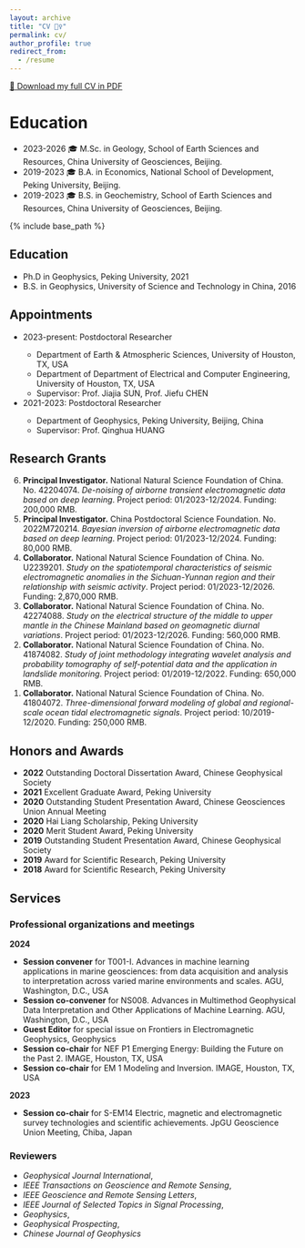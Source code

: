 ```yaml
---
layout: archive
title: "CV 💁‍♀️"
permalink: cv/
author_profile: true
redirect_from:
  - /resume
---
```

<a href="../files/CV-Sihong Wu-092024.pdf" target="_blank" rel="noopener noreferrer">&#128196; Download my full CV in PDF</a>


# Education
- 2023-2026 🎓 M.Sc. in Geology, School of Earth Sciences and Resources, China University of Geosciences, Beijing.
- 2019-2023 🎓 B.A. in Economics, National School of Development, Peking University, Beijing.
- 2019-2023 🎓 B.S. in Geochemistry, School of Earth Sciences and Resources, China University of Geosciences, Beijing.

{% include base_path %}
<h2>Education</h2>
<ul>
<li>Ph.D in Geophysics, Peking University, 2021</li>
<li>B.S. in Geophysics, University of Science and Technology in China, 2016</li>
</ul>

<h2>Appointments</h2>
<ul>
<li>2023-present: Postdoctoral Researcher</li>
  <ul>
  <li>Department of Earth & Atmospheric Sciences, University of Houston, TX, USA</li>
  <li>Department of Department of Electrical and Computer Engineering, University of Houston, TX, USA</li>
  <li>Supervisor: Prof. Jiajia SUN, Prof. Jiefu CHEN</li>
  </ul>
<li>2021-2023: Postdoctoral Researcher</li>
  <ul>
  <li>Department of Geophysics, Peking University, Beijing, China</li>
  <li>Supervisor: Prof. Qinghua HUANG</li>
  </ul>
</ul>

<h2>Research Grants</h2>
<ol reversed>
<li><strong>Principal Investigator.</strong> National Natural Science Foundation of China. No. 42204074. <i>De-noising of airborne transient electromagnetic data based on deep learning</i>. Project period: 01/2023-12/2024. Funding: 200,000 RMB.</li>
<li><strong>Principal Investigator.</strong> China Postdoctoral Science Foundation. No. 2022M720214. <i>Bayesian inversion of airborne electromagnetic data based on deep learning</i>. Project period: 01/2023-12/2024. Funding: 80,000 RMB.</li>
<li><strong>Collaborator.</strong> National Natural Science Foundation of China. No. U2239201. <i>Study on the spatiotemporal characteristics of seismic electromagnetic anomalies in the Sichuan-Yunnan region and their relationship with seismic activity</i>. Project period: 01/2023-12/2026. Funding: 2,870,000 RMB.</li>
<li><strong>Collaborator.</strong> National Natural Science Foundation of China. No. 42274088. <i>Study on the electrical structure of the middle to upper mantle in the Chinese Mainland based on geomagnetic diurnal variations</i>. Project period: 01/2023-12/2026. Funding: 560,000 RMB.</li>
<li><strong>Collaborator.</strong> National Natural Science Foundation of China. No. 41874082. <i>Study of joint methodology integrating wavelet analysis and probability tomography of self-potential data and the application in landslide monitoring</i>. Project period: 01/2019-12/2022. Funding: 650,000 RMB.</li>
<li><strong>Collaborator.</strong> National Natural Science Foundation of China. No. 41804072. <i>Three-dimensional forward modeling of global and regional-scale ocean tidal electromagnetic signals</i>. Project period: 10/2019-12/2020. Funding: 250,000 RMB.</li>
</ol>

<h2>Honors and Awards</h2>
<ul>
<li><strong>2022</strong>	Outstanding Doctoral Dissertation Award, Chinese Geophysical Society</li>
<li><strong>2021</strong>	Excellent Graduate Award, Peking University</li>
<li><strong>2020</strong>	Outstanding Student Presentation Award, Chinese Geosciences Union Annual Meeting</li>
<li><strong>2020</strong>	Hai Liang Scholarship, Peking University</li>
<li><strong>2020</strong>	Merit Student Award, Peking University</li>
<li><strong>2019</strong>	Outstanding Student Presentation Award, Chinese Geophysical Society</li>
<li><strong>2019</strong>	Award for Scientific Research, Peking University</li>
<li><strong>2018</strong>	Award for Scientific Research, Peking University</li>
</ul>


<h2>Services</h2>
<h3>Professional organizations and meetings</h3>
<strong>2024</strong>
<ul>
<li><strong>Session convener</strong> for T001-I. Advances in machine learning applications in marine geosciences: from data acquisition and analysis to interpretation across varied marine environments and scales. AGU, Washington, D.C., USA</li>
<li><strong>Session co-convener</strong> for NS008. Advances in Multimethod Geophysical Data Interpretation and Other Applications of Machine Learning. AGU, Washington, D.C., USA</li>
<li><strong>Guest Editor</strong> for special issue on Frontiers in Electromagnetic Geophysics, Geophysics</li>
<li><strong>Session co-chair</strong> for NEF P1 Emerging Energy: Building the Future on the Past 2. IMAGE, Houston, TX, USA</li>
<li><strong>Session co-chair</strong> for EM 1 Modeling and Inversion. IMAGE, Houston, TX, USA</li>
</ul>
<strong>2023</strong>
<ul>
<li><strong>Session co-chair</strong> for S-EM14 Electric, magnetic and electromagnetic survey technologies and scientific achievements. JpGU Geoscience Union Meeting, Chiba, Japan</li>
</ul>

<h3>Reviewers</h3>
<ul>
<li><i>Geophysical Journal International</i>,</li>
<li><i>IEEE Transactions on Geoscience and Remote Sensing</i>,</li>
<li><i>IEEE Geoscience and Remote Sensing Letters</i>,</li>
<li><i>IEEE Journal of Selected Topics in Signal Processing</i>,</li>
<li><i>Geophysics</i>,</li>
<li><i>Geophysical Prospecting</i>,</li>
<li><i>Chinese Journal of Geophysics</i></li>
</ul>

